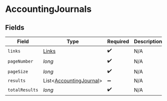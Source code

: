 # AccountingJournals


## Fields

| Field                                                               | Type                                                                | Required                                                            | Description                                                         |
| ------------------------------------------------------------------- | ------------------------------------------------------------------- | ------------------------------------------------------------------- | ------------------------------------------------------------------- |
| `links`                                                             | [Links](../../models/shared/Links.md)                               | :heavy_check_mark:                                                  | N/A                                                                 |
| `pageNumber`                                                        | *long*                                                              | :heavy_check_mark:                                                  | N/A                                                                 |
| `pageSize`                                                          | *long*                                                              | :heavy_check_mark:                                                  | N/A                                                                 |
| `results`                                                           | List<[AccountingJournal](../../models/shared/AccountingJournal.md)> | :heavy_minus_sign:                                                  | N/A                                                                 |
| `totalResults`                                                      | *long*                                                              | :heavy_check_mark:                                                  | N/A                                                                 |